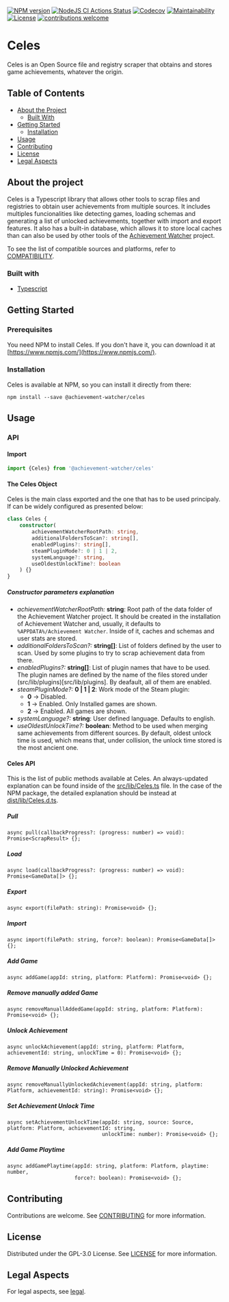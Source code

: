[![NPM version](https://badge.fury.io/js/%40achievement-watcher%2Fceles.svg)](https://www.npmjs.com/package/@achievement-watcher/celes)
[![NodeJS CI Actions Status](https://img.shields.io/github/workflow/status/achievement-watcher/celes/nodejs-ci)](https://github.com/achievement-watcher/celes/actions)
[![Codecov](https://codecov.io/gh/achievement-watcher/celes/branch/master/graph/badge.svg)](https://codecov.io/gh/achievement-watcher/celes)
[![Maintainability](https://api.codeclimate.com/v1/badges/8e48291929dd5190e908/maintainability)](https://codeclimate.com/github/achievement-watcher/celes/maintainability)
[![License](https://img.shields.io/github/license/achievement-watcher/celes)](https://github.com/achievement-watcher/celes/blob/master/LICENSE)
[![contributions welcome](https://img.shields.io/badge/contributions-welcome-brightgreen.svg)](https://github.com/achievement-watcher/celes/blob/master/CONTRIBUTING.md)

# Celes

Celes is an Open Source file and registry scraper that obtains and stores game achievements, whatever the origin. 

## Table of Contents

* [About the Project](#about-the-project)
  * [Built With](#built-with)
* [Getting Started](#getting-started)
  * [Installation](#installation)
* [Usage](#usage)
* [Contributing](#contributing)
* [License](#license)
* [Legal Aspects](#legal-aspects)

## About the project

Celes is a Typescript library that allows other tools to scrap files and registries to obtain user achievements from
multiple sources. It includes multiples funcionalities like detecting games, loading schemas and generating a list of
unlocked achievements, together with import and export features. It also has a built-in database, which allows it to 
store local caches than can also be used by other tools of the 
[Achievement Watcher](https://www.github.com/achievement-watcher/) project. 

To see the list of compatible sources and platforms, refer to 
[COMPATIBILITY](https://github.com/achievement-watcher/celes/blob/master/docs/COMPATIBILTY.md).

### Built with

* [Typescript](https://www.typescriptlang.org/)

## Getting Started

### Prerequisites

You need NPM to install Celes. If you don't have it, you can download it at 
[https://www.npmjs.com/](https://www.npmjs.com/).

### Installation

Celes is available at NPM, so you can install it directly from there:

```
npm install --save @achievement-watcher/celes
```

## Usage

### API

#### Import

```typescript
import {Celes} from '@achievement-watcher/celes'
```

#### The Celes Object

Celes is the main class exported and the one that has to be used principaly. If can be widely configured as presented
below:

```typescript
class Celes {
    constructor(
        achievementWatcherRootPath: string, 
        additionalFoldersToScan?: string[], 
        enabledPlugins?: string[], 
        steamPluginMode?: 0 | 1 | 2, 
        systemLanguage?: string, 
        useOldestUnlockTime?: boolean
    ) {}
}
```

##### Constructor parameters explanation

* *achievementWatcherRootPath:* __string__: Root path of the data folder of the Achievement Watcher project. It should
    be created in the installation of Achievement Watcher and, usually, it defaults to `%APPDATA%/Achievement Watcher`.
    Inside of it, caches and schemas and user stats are stored.
* *additionalFoldersToScan?:* __string[]__: List of folders defined by the user to scan. Used by some plugins to try
    to scrap achievement data from there.
* *enabledPlugins?:* __string[]__: List of plugin names that have to be used. The plugin names are defined by the name
    of the files stored under (src/lib/plugins)[src/lib/plugins]. By deafault, all of them are enabled.
* *steamPluginMode?:* __0 | 1 | 2__: Work mode of the Steam plugin:
    * __0__ -> Disabled. 
    * __1__ -> Enabled. Only Installed games are shown.
    * __2__ -> Enabled. All games are shown.
* *systemLanguage?:* __string__: User defined language. Defaults to english.
* *useOldestUnlockTime?:* __boolean__: Method to be used when merging same achievements from different sources. By
  default, oldest unlock time is used, which means that, under collision, the unlock time stored is the most ancient 
  one.
  
#### Celes API

This is the list of public methods available at Celes. An always-updated explanation can be found inside of the 
[src/lib/Celes.ts](https://github.com/achievement-watcher/celes/blob/master/src/lib/Celes.ts) file. In the case of the 
NPM package, the detailed explanation should be instead at 
[dist/lib/Celes.d.ts](https://github.com/achievement-watcher/celes/blob/master/dist/lib/Celes.d.ts).

##### Pull

```
async pull(callbackProgress?: (progress: number) => void): Promise<ScrapResult> {};
```

##### Load

```
async load(callbackProgress?: (progress: number) => void): Promise<GameData[]> {};
``` 

##### Export

```
async export(filePath: string): Promise<void> {};
```

##### Import

```
async import(filePath: string, force?: boolean): Promise<GameData[]> {};
```   

##### Add Game

```
async addGame(appId: string, platform: Platform): Promise<void> {};
```    

##### Remove manually added Game

```
async removeManuallAddedGame(appId: string, platform: Platform): Promise<void> {};
```    

##### Unlock Achievement

```
async unlockAchievement(appId: string, platform: Platform, achievementId: string, unlockTime = 0): Promise<void> {};
```    

##### Remove Manually Unlocked Achievement

```
async removeManuallyUnlockedAchievement(appId: string, platform: Platform, achievementId: string): Promise<void> {};
```  

##### Set Achievement Unlock Time

```
async setAchievementUnlockTime(appId: string, source: Source, platform: Platform, achievementId: string, 
                               unlockTime: number): Promise<void> {};
```

##### Add Game Playtime

```
async addGamePlaytime(appId: string, platform: Platform, playtime: number, 
                      force?: boolean): Promise<void> {};
```

## Contributing

Contributions are welcome. See [CONTRIBUTING](https://github.com/achievement-watcher/celes/blob/master/CONTRIBUTING.md) 
for more information.

## License

Distributed under the GPL-3.0 License. See [LICENSE](https://github.com/achievement-watcher/celes/blob/master/LICENSE) 
for more information.

## Legal Aspects

For legal aspects, see [legal](https://github.com/achievement-watcher/legal).
